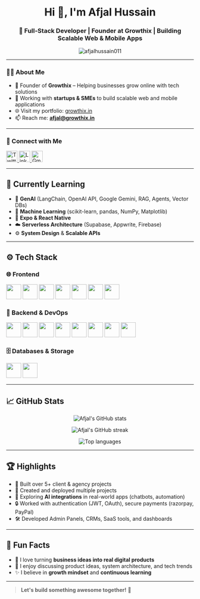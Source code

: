 <h1 align="center">Hi 👋, I'm Afjal Hussain</h1>
<h3 align="center">🚀 Full-Stack Developer | Founder at Growthix | Building Scalable Web & Mobile Apps</h3>

<p align="center">
  <img src="https://komarev.com/ghpvc/?username=afjalhussain011&label=Profile%20views&color=0e75b6&style=flat" alt="afjalhussain011" />
</p>

---

### 👨‍💻 About Me

- 🧠 Founder of **Growthix** – Helping businesses grow online with tech solutions
- 🚀 Working with **startups & SMEs** to build scalable web and mobile applications
- 🌐 Visit my portfolio: [growthix.in](https://growthix.in)
- 📫 Reach me: **afjal@growthix.in**

---

### 🔗 Connect with Me
<p align="left">
  <a href="https://x.com/afjalhussain011" target="_blank">
    <img src="https://cdn.jsdelivr.net/gh/devicons/devicon/icons/twitter/twitter-original.svg" alt="Twitter" height="30" width="30" />
  </a>
  <a href="https://www.linkedin.com/in/afjalhussain/" target="_blank">
    <img src="https://cdn.jsdelivr.net/gh/devicons/devicon/icons/linkedin/linkedin-original.svg" alt="LinkedIn" height="30" width="30" />
  </a>
  <a href="mailto:afjal@growthix.in" target="_blank">
    <img src="https://img.icons8.com/fluency/48/gmail.png" alt="Gmail" height="30" width="30" />
  </a>
</p>

---

## 🧠 Currently Learning
- 🧬 **GenAI** (LangChain, OpenAI API, Google Gemini, RAG, Agents, Vector DBs)
- 🤖 **Machine Learning** (scikit-learn, pandas, NumPy, Matplotlib)
- 📱 **Expo & React Native**
- ☁️ **Serverless Architecture** (Supabase, Appwrite, Firebase)
- ⚙️ **System Design** & **Scalable APIs**

---

## ⚙️ Tech Stack

### 🌐 Frontend
<p>
  <img src="https://cdn.jsdelivr.net/gh/devicons/devicon/icons/html5/html5-original.svg" width="40"/>
  <img src="https://cdn.jsdelivr.net/gh/devicons/devicon/icons/css3/css3-original.svg" width="40"/>
  <img src="https://cdn.jsdelivr.net/gh/devicons/devicon/icons/javascript/javascript-original.svg" width="40"/>
  <img src="https://cdn.jsdelivr.net/gh/devicons/devicon/icons/react/react-original.svg" width="40"/>
  <img src="https://cdn.jsdelivr.net/gh/devicons/devicon/icons/nextjs/nextjs-original.svg" width="40"/>
  <img src="https://cdn.jsdelivr.net/gh/devicons/devicon/icons/bootstrap/bootstrap-original.svg" width="40"/>
  <img src="https://cdn.jsdelivr.net/gh/devicons/devicon/icons/tailwindcss/tailwindcss-plain.svg" width="40"/>
</p>

### 🧰 Backend & DevOps
<p>
  <img src="https://cdn.jsdelivr.net/gh/devicons/devicon/icons/nodejs/nodejs-original.svg" width="40"/>
  <img src="https://cdn.jsdelivr.net/gh/devicons/devicon/icons/express/express-original.svg" width="40"/>
  <img src="https://cdn.jsdelivr.net/gh/devicons/devicon/icons/python/python-original.svg" width="40"/>
  <img src="https://cdn.jsdelivr.net/gh/devicons/devicon/icons/django/django-plain.svg" width="40"/>
  <img src="https://cdn.jsdelivr.net/gh/devicons/devicon/icons/flask/flask-original.svg" width="40"/>
  <img src="https://cdn.jsdelivr.net/gh/devicons/devicon/icons/docker/docker-original.svg" width="40"/>
  <img src="https://cdn.jsdelivr.net/gh/devicons/devicon/icons/git/git-original.svg" width="40"/>
  <img src="https://cdn.jsdelivr.net/gh/devicons/devicon/icons/github/github-original.svg" width="40"/>
</p>

### 🗄️ Databases & Storage
<p>
  <img src="https://cdn.jsdelivr.net/gh/devicons/devicon/icons/mongodb/mongodb-original.svg" width="40"/>
  <img src="https://cdn.jsdelivr.net/gh/devicons/devicon/icons/postgresql/postgresql-original.svg" width="40"/>
</p>

---

## 📈 GitHub Stats

<p align="center">
  <img src="https://github-readme-stats.vercel.app/api?username=afjalhussain011&show_icons=true&theme=github_dark" alt="Afjal's GitHub stats" />
</p>
<p align="center">
  <img src="https://github-readme-streak-stats.herokuapp.com/?user=afjalhussain011&theme=github-dark" alt="Afjal's GitHub streak" />
</p>
<p align="center">
  <img src="https://github-readme-stats.vercel.app/api/top-langs/?username=afjalhussain011&layout=compact&theme=github_dark" alt="Top languages" />
</p>

---

## 🏆 Highlights

- 💼 Built over 5+ client & agency projects
- 📱 Created and deployed multiple projects
- 🧠 Exploring **AI integrations** in real-world apps (chatbots, automation)
- 🔒 Worked with authentication (JWT, OAuth), secure payments (razorpay, PayPal)
- 🛠 Developed Admin Panels, CRMs, SaaS tools, and dashboards

---

## 🧩 Fun Facts

- 🎯 I love turning **business ideas into real digital products**
- 💬 I enjoy discussing product ideas, system architecture, and tech trends
- ✨ I believe in **growth mindset** and **continuous learning**

---

> **Let's build something awesome together!** 🚀
